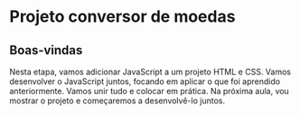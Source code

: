 # Projeto conversor de moedas

## Boas-vindas
Nesta etapa, vamos adicionar JavaScript a um projeto HTML e CSS. Vamos desenvolver o JavaScript juntos, focando em aplicar o que foi aprendido anteriormente. Vamos unir tudo e colocar em prática. Na próxima aula, vou mostrar o projeto e começaremos a desenvolvê-lo juntos.